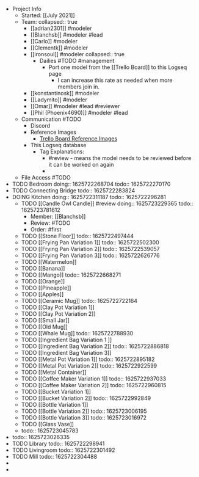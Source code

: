 - Project Info
	- Started: [[July 2021]]
	- Team:
	  collapsed:: true
		- [[adrian2301]] #modeler
		- [[Blanchsb]] #modeler #lead
		- [[Carlo]] #modeler
		- [[Clementk]] #modeler
		- [[ironsoul]] #modeler
		  collapsed:: true
			- Dailies #TODO #management
				- Port one model from the [[Trello Board]] to this Logseq page
					- I can increase this rate as needed when more members join in.
		- [[konstantinosk]] #modeler
		- [[Ladymito]] #modeler
		- [[Omar]] #modeler #lead #reviewer
		- [[Phil (Phoenix4690)]] #modeler #lead
	- Communication #TODO
		- Discord
		- Reference Images
			- [Trello Board Reference Images](https://trello.com/b/udomdHs5/collab2021-house-interior-workboard)
		- This Logseq database
			- Tag Explanations:
				- #review - means the model needs to be reviewed before it can be worked on again
				-
	- File Access #TODO
- TODO Bedroom
  doing:: 1625722268704
  todo:: 1625722270170
- TODO Connecting Bridge
  todo:: 1625722283824
- DOING Kitchen
  doing:: 1625722311187
  todo:: 1625722296281
	- TODO [[Candle Owl Candle]] #review
	  doing:: 1625723229365
	  todo:: 1625723781612
		- Member: [[Blanchsb]]
		- Review: #TODO
		- Order: #first
	- TODO [[Stone Floor]]
	  todo:: 1625722497444
	- TODO [[Frying Pan Variation 1]]
	  todo:: 1625722502300
	- TODO [[Frying Pan Variation 2]]
	  todo:: 1625722539057
	- TODO [[Frying Pan Variation 3]]
	  todo:: 1625722626776
	- TODO [[Watermelon]]
	- TODO [[Banana]]
	- TODO [[Mango]]
	  todo:: 1625722668271
	- TODO [[Orange]]
	- TODO [[Pineapple]]
	- TODO [[Apples]]
	- TODO [[Ceramic Mug]]
	  todo:: 1625722722164
	- TODO [[Clay Pot Variation 1]]
	- TODO [[Clay Pot Variation 2]]
	- TODO [[Small Jar]]
	- TODO [[Old Mug]]
	- TODO [[Whale Mug]]
	  todo:: 1625722788930
	- TODO [[Ingredient Bag Variation 1 ]]
	- TODO [[Ingredient Bag Variation 2]]
	  todo:: 1625722886818
	- TODO [[Ingredient Bag Variation 3]]
	- TODO [[Metal Pot Variation 1]]
	  todo:: 1625722895182
	- TODO [[Metal Pot Variation 2]]
	  todo:: 1625722922599
	- TODO [[Metal Container]]
	- TODO [[Coffee Maker Variation 1]]
	  todo:: 1625722937033
	- TODO [[Coffee Maker Variation 2]]
	  todo:: 1625722960815
	- TODO [[Bucket Variation 1]]
	- TODO [[Bucket Variation 2]]
	  todo:: 1625722992849
	- TODO [[Bottle Variation 1]]
	- TODO [[Bottle Variation 2]]
	  todo:: 1625723006195
	- TODO [[Bottle Variation 3]]
	  todo:: 1625723016972
	- TODO [[Glass Vase]]
	-
	  todo:: 1625723045783
-
  todo:: 1625723026335
- TODO Library
  todo:: 1625722298941
- TODO Livingroom
  todo:: 1625722301492
- TODO Mill
  todo:: 1625722304488
-
-